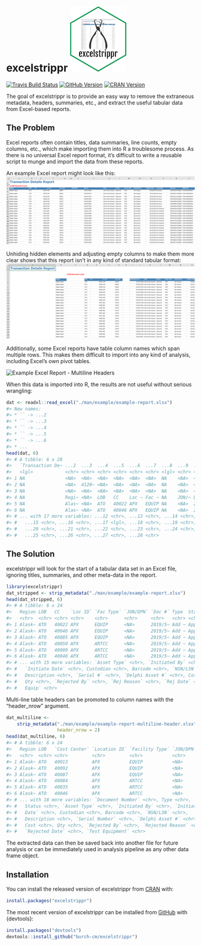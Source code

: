 
<!-- README.md is generated from README.Rmd. Please edit that file -->

# excelstrippr ![excelstrippr sticker](./man/img/sticker-small.png)

<!-- badges: start -->

[![Travis Build
Status](https://travis-ci.com/burch-cm/excelstrippr.svg?branch=main)](https://travis-ci.com/burch-cm/excelstrippr)
[![GitHub
Version](https://img.shields.io/badge/devel%20version-0.1.3-blue.svg)](https://github.com/excelstrippr)
[![CRAN
Version](https://www.r-pkg.org/badges/version/excelstrippr)](https://CRAN.R-project.org/package=excelstrippr)
<!-- badges: end -->

The goal of excelstrippr is to provide an easy way to remove the
extraneous metadata, headers, summaries, etc., and extract the useful
tabular data from Excel-based reports.

## The Problem

Excel reports often contain titles, data summaries, line counts, empty
columns, etc., which make importing them into R a troublesome process.
As there is no universal Excel report format, it’s difficult to write a
reusable script to munge and import the data from these reports.

An example Excel report might look like this:  
![Example Excel Report](./man/img/init-excel.png)

Unhiding hidden elements and adjusting empty columns to make them more
clear shows that this report isn’t in any kind of standard tabular
format:  
![Example Excel Report - Unhidden](./man/img/unhidden-excel.png)

Additionally, some Excel reports have table column names which span
multiple rows. This makes them difficult to import into any kind of
analysis, including Excel’s own pivot tables.

![Example Excel Report - Multiline
Headers](./man/img/multiline-excel.png)

When this data is imported into R, the results are not useful without
serious wrangling:

``` r
dat <- readxl::read_excel("./man/example/example-report.xlsx")
#> New names:
#> * `` -> ...2
#> * `` -> ...3
#> * `` -> ...4
#> * `` -> ...5
#> * `` -> ...6
#> * ...
head(dat, 6)
#> # A tibble: 6 x 28
#>   `Transaction De~ ...2  ...3  ...4  ...5  ...6  ...7  ...8  ...9  ...10 ...11
#>   <lgl>            <chr> <chr> <chr> <chr> <chr> <chr> <lgl> <chr> <chr> <chr>
#> 1 NA               <NA>  <NA>  <NA>  <NA>  <NA>  <NA>  NA    <NA>  <NA>  <NA> 
#> 2 NA               <NA>  4120~ <NA>  <NA>  <NA>  <NA>  NA    <NA>  <NA>  <NA> 
#> 3 NA               <NA>  <NA>  <NA>  <NA>  <NA>  <NA>  NA    <NA>  <NA>  <NA> 
#> 4 NA               Regi~ <NA>  LOB   CC    Loc ~ Fac ~ NA    JON/~ Doc # Type 
#> 5 NA               Alas~ <NA>  ATO   40022 APX   EQUIP NA    <NA>  2019~ Add ~
#> 6 NA               Alas~ <NA>  ATO   40046 APX   EQUIP NA    <NA>  2019~ Add ~
#> # ... with 17 more variables: ...12 <chr>, ...13 <chr>, ...14 <chr>,
#> #   ...15 <chr>, ...16 <chr>, ...17 <lgl>, ...18 <chr>, ...19 <chr>,
#> #   ...20 <chr>, ...21 <chr>, ...22 <chr>, ...23 <chr>, ...24 <chr>,
#> #   ...25 <chr>, ...26 <chr>, ...27 <chr>, ...28 <chr>
```

## The Solution

excelstrippr will look for the start of a tabular data set in an Excel
file, ignoring titles, summaries, and other meta-data in the report.

``` r
library(excelstrippr)
dat_stripped <- strip_metadata("./man/example/example-report.xlsx")
head(dat_stripped, 6)
#> # A tibble: 6 x 24
#>   Region LOB   CC    `Loc ID` `Fac Type` `JON/DPN` `Doc #` Type  Status
#>   <chr>  <chr> <chr> <chr>    <chr>      <chr>     <chr>   <chr> <chr> 
#> 1 Alask~ ATO   40022 APX      EQUIP      <NA>      2019/5~ Add ~ Appro~
#> 2 Alask~ ATO   40046 APX      EQUIP      <NA>      2019/5~ Add ~ Appro~
#> 3 Alask~ ATO   40085 APX      EQUIP      <NA>      2019/5~ Add ~ Appro~
#> 4 Alask~ ATO   40050 APX      ARTCC      <NA>      2019/5~ Add ~ Appro~
#> 5 Alask~ ATO   40009 APX      ARTCC      <NA>      2019/5~ Add ~ Appro~
#> 6 Alask~ ATO   40046 APX      ARTCC      <NA>      2019/5~ Add ~ Appro~
#> # ... with 15 more variables: `Asset Type` <chr>, `Initiated By` <chr>,
#> #   `Initiate Date` <chr>, Custodian <chr>, Barcode <chr>, `NSN/LSN` <chr>,
#> #   Description <chr>, `Serial #` <chr>, `Delphi Asset #` <chr>, Cost <chr>,
#> #   Qty <chr>, `Rejected By` <chr>, `Rej Reason` <chr>, `Rej Date` <chr>, `Test
#> #   Equip` <chr>
```

Multi-line table headers can be promoted to column names with the
“header\_nrow” argument.

``` r
dat_multiline <- 
    strip_metadata("./man/example/example-report-multiline-header.xlsx",
                   header_nrow = 2)
head(dat_multiline, 6)
#> # A tibble: 6 x 24
#>   Region LOB   `Cost Center` `Location ID` `Facility Type` `JON/DPN`
#>   <chr>  <chr> <chr>         <chr>         <chr>           <chr>    
#> 1 Alask~ ATO   40013         APX           EQUIP           <NA>     
#> 2 Alask~ ATO   40092         APX           EQUIP           <NA>     
#> 3 Alask~ ATO   40087         APX           EQUIP           <NA>     
#> 4 Alask~ ATO   40084         APX           ARTCC           <NA>     
#> 5 Alask~ ATO   40035         APX           ARTCC           <NA>     
#> 6 Alask~ ATO   40046         APX           ARTCC           <NA>     
#> # ... with 18 more variables: `Document Number` <chr>, Type <chr>,
#> #   Status <chr>, `Asset Type` <chr>, `Initiated By` <chr>, `Initiated
#> #   Date` <chr>, Custodian <chr>, Barcode <chr>, `NSN/LSN` <chr>,
#> #   Description <chr>, `Serial Number` <chr>, `Delphi Asset #` <chr>,
#> #   Cost <chr>, Qty <chr>, `Rejected By` <chr>, `Rejected Reason` <chr>,
#> #   `Rejected Date` <chr>, `Test Equipment` <chr>
```

The extracted data can then be saved back into another file for future
analysis or can be immediately used in analysis pipeline as any other
data frame object.

## Installation

You can install the released version of excelstrippr from
[CRAN](https://CRAN.R-project.org) with:

``` r
install.packages("excelstrippr")
```

The most recent version of excelstrippr can be installed from
[GitHub](https://github.com/burch-cm/excelstrippr) with {devtools}:

``` r
install.packages("devtools")
devtools::install_github("burch-cm/excelstrippr")
```
